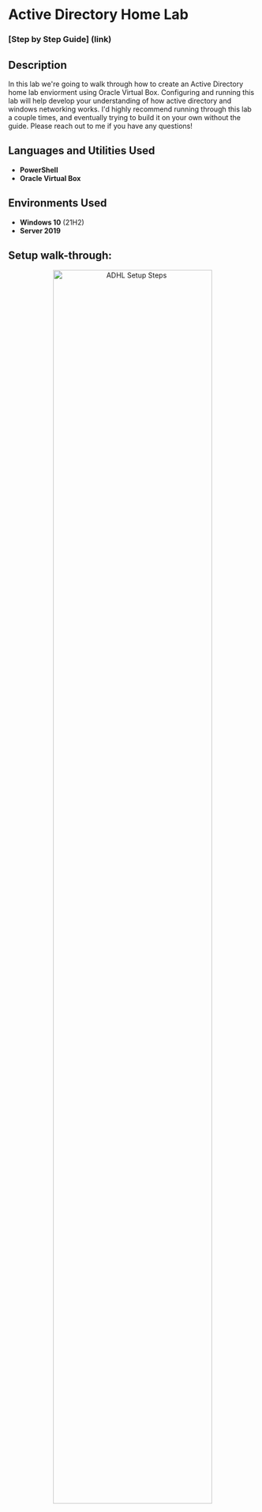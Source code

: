 <h1>Active Directory Home Lab</h1>

 ### [Step by Step Guide] (link)

<h2>Description</h2>
In this lab we're going to walk through how to create an Active Directory home lab enviorment using Oracle Virtual Box. Configuring and running this lab will help develop your understanding of how active directory and windows networking works. I'd highly recommend running through this lab a couple times, and eventually trying to build it on your own without the guide. Please reach out to me if you have any questions!
<br />


<h2>Languages and Utilities Used</h2>

- <b>PowerShell</b> 
- <b>Oracle Virtual Box</b>

<h2>Environments Used </h2>

- <b>Windows 10</b> (21H2)
- <b>Server 2019</b>

<h2>Setup walk-through:</h2>

<p align="center">

<img src="https://i.imgur.com/a/lnyWCwr.png" height="80%" width="80%" alt="ADHL Setup Steps"/>
<br />
<br />


<!--
 ```diff
- text in red
+ text in green
! text in orange
# text in gray
@@ text in purple (and bold)@@
```
--!>
